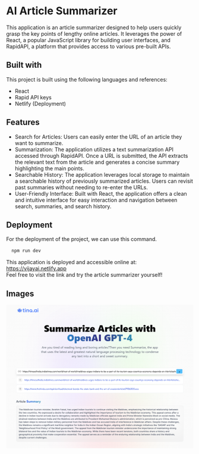 
# AI Article Summarizer

This application is an article summarizer designed to help users quickly grasp the key points of lengthy online articles. It leverages the power of React, a popular JavaScript library for building user interfaces, and RapidAPI, a platform that provides access to various pre-built APIs.


## Built with
This project is built using the following languages and references:
- React
- Rapid API keys
- Netlify (Deployment)

## Features
- Search for Articles: Users can easily enter the URL of an article they want to summarize.
- Summarization: The application utilizes a text summarization API accessed through RapidAPI. Once a URL is submitted, the API extracts the relevant text from the article and generates a concise summary highlighting the main points.
- Searchable History: The application leverages local storage to maintain a searchable history of previously summarized articles. Users can revisit past summaries without needing to re-enter the URLs.
- User-Friendly Interface: Built with React, the application offers a clean and intuitive interface for easy interaction and navigation between search, summaries, and search history.


## Deployment

For the deployment of the project, we can use this command.
```bash
  npm run dev
```

This application is deployed and accessible online at: https://vijayai.netlify.app  
Feel free to visit the link and try the article summarizer yourself!

## Images

![article](https://github.com/aditya-130103/AI/blob/main/photos/article.png)

